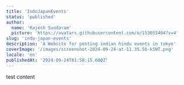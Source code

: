 ```yaml
---
title: 'IndoJapanEvents'
status: 'published'
author:
  name: 'Rajesh Sundaram'
  picture: 'https://avatars.githubusercontent.com/u/153055404?v=4'
slug: 'indo-japan-events'
description: 'A Website for posting indian hindu events in tokyo'
coverImage: '/images/screenshot-2024-09-24-at-11.35.56-k5NT.png'
locale: 'en'
publishedAt: '2024-09-24T01:58:15.600Z'
---
```


test content